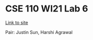 # CSE 110 WI21 Lab 6 

[Link to site](https://j1sun.github.io/Lab6_CSE110Shop/)

Pair: Justin Sun, Harshi Agrawal
